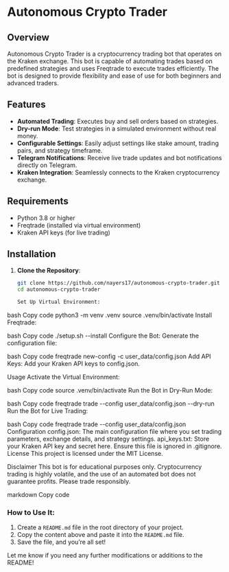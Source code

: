 # Autonomous Crypto Trader

## Overview

Autonomous Crypto Trader is a cryptocurrency trading bot that operates on the Kraken exchange. This bot is capable of automating trades based on predefined strategies and uses Freqtrade to execute trades efficiently. The bot is designed to provide flexibility and ease of use for both beginners and advanced traders.

## Features

- **Automated Trading**: Executes buy and sell orders based on strategies.
- **Dry-run Mode**: Test strategies in a simulated environment without real money.
- **Configurable Settings**: Easily adjust settings like stake amount, trading pairs, and strategy timeframe.
- **Telegram Notifications**: Receive live trade updates and bot notifications directly on Telegram.
- **Kraken Integration**: Seamlessly connects to the Kraken cryptocurrency exchange.

## Requirements

- Python 3.8 or higher
- Freqtrade (installed via virtual environment)
- Kraken API keys (for live trading)

## Installation

1. **Clone the Repository**:
   ```bash
   git clone https://github.com/nayers17/autonomous-crypto-trader.git
   cd autonomous-crypto-trader

   Set Up Virtual Environment:

bash
Copy code
python3 -m venv .venv
source .venv/bin/activate
Install Freqtrade:

bash
Copy code
./setup.sh --install
Configure the Bot: Generate the configuration file:

bash
Copy code
freqtrade new-config -c user_data/config.json
Add API Keys: Add your Kraken API keys to config.json.

Usage
Activate the Virtual Environment:

bash
Copy code
source .venv/bin/activate
Run the Bot in Dry-Run Mode:

bash
Copy code
freqtrade trade --config user_data/config.json --dry-run
Run the Bot for Live Trading:

bash
Copy code
freqtrade trade --config user_data/config.json
Configuration
config.json: The main configuration file where you set trading parameters, exchange details, and strategy settings.
api_keys.txt: Store your Kraken API key and secret here. Ensure this file is ignored in .gitignore.
License
This project is licensed under the MIT License.

Disclaimer
This bot is for educational purposes only. Cryptocurrency trading is highly volatile, and the use of an automated bot does not guarantee profits. Please trade responsibly.

markdown
Copy code

### How to Use It:
1. Create a `README.md` file in the root directory of your project.
2. Copy the content above and paste it into the `README.md` file.
3. Save the file, and you’re all set!

Let me know if you need any further modifications or additions to the README!